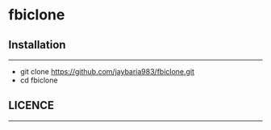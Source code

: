 # fbiclone

## Installation
***
* git clone https://github.com/jaybaria983/fbiclone.git
* cd fbiclone


## LICENCE
***
